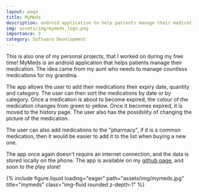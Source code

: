 ```yaml
---
layout: page
title: MyMeds
description: android application to help patients manage their medication
img: assets/img/mymeds_logo.png
importance: 3
category: Software Development
---
```


This is also one of my personal projects, that I worked on during my free time! MyMeds is an android application that helps patients manage their medication. The idea came from my aunt who needs to manage countless medications for my grandma. 

The app allows the user to add their medications their expiry date, quantity and category. The user can then sort the medications by date or by category. Once a medication is about to become expired, the colour of the medication changes from green to yellow. Once it becomes expired, it is moved to the history page. The user also has the possibility of changing the picture of the medication.

The user can also add medications to the "pharmacy", if it is a common medication, then it would be easier to add it to the list when buying a new one. 

The app once again doesn't require an internet connection, and the data is stored locally on the phone. The app is available on my <a href="https://github.com/JoeNajm/MyMeds">github page</a>, and soon to the play store!

<div class="row">
    <div class="col-sm-3 mt-2 mt-md-0">
        {% include figure.liquid loading="eager" path="assets/img/mymeds.jpg" title="mymeds" class="img-fluid rounded z-depth-1" %}
    </div>
</div>
